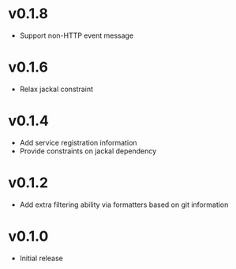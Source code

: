 # v0.1.8
* Support non-HTTP event message

# v0.1.6
* Relax jackal constraint

# v0.1.4
* Add service registration information
* Provide constraints on jackal dependency

# v0.1.2
* Add extra filtering ability via formatters based on git information

# v0.1.0
* Initial release

